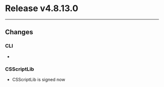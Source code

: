 # Release v4.8.13.0

---

## Changes

### CLI

- <no changes>

### CSScriptLib

- CSScriptLib is signed now